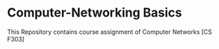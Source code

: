 # Computer-Networking Basics
This Repository contains course assignment of Computer Networks [CS F303]
